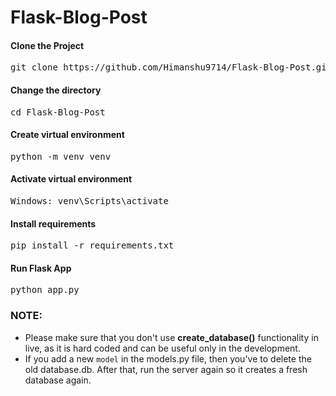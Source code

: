 # Flask-Blog-Post

#### Clone the Project

<pre>git clone https://github.com/Himanshu9714/Flask-Blog-Post.git</pre>

#### Change the directory

<pre>cd Flask-Blog-Post</pre>

#### Create virtual environment

<pre>python -m venv venv</pre>

#### Activate virtual environment

<pre>Windows: venv\Scripts\activate</pre>

#### Install requirements

<pre>pip install -r requirements.txt</pre>

#### Run Flask App

<pre>python app.py</pre>

### NOTE:

- Please make sure that you don't use <b>create_database()</b> functionality in live, as it is hard coded and can be useful only in the development.
- If you add a new `model` in the models.py file, then you've to delete the old database.db. After that, run the server again so it creates a fresh database again.
